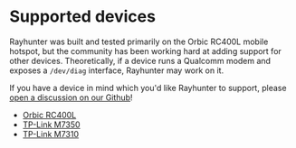 # Supported devices

Rayhunter was built and tested primarily on the Orbic RC400L mobile hotspot, but the community has been working hard at adding support for other devices. Theoretically, if a device runs a Qualcomm modem and exposes a `/dev/diag` interface, Rayhunter may work on it.

If you have a device in mind which you'd like Rayhunter to support, please [open a discussion on our Github](https://github.com/EFForg/rayhunter/discussions)!

- [Orbic RC400L](./orbic.md)
- [TP-Link M7350](./tplink-m7350.md)
- [TP-Link M7310](./tplink-m7310.md)
